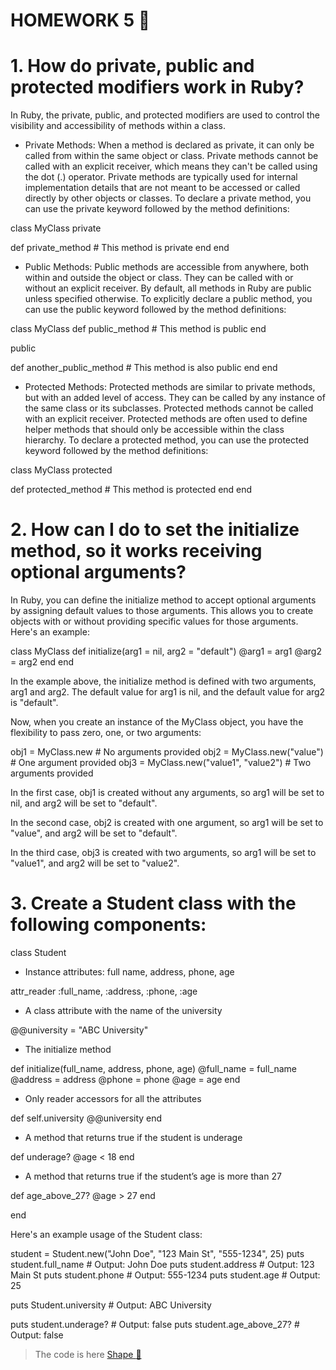 # HOMEWORK 5   :blue_book:

# 1.  How do private, public and protected modifiers work in Ruby?

In Ruby, the private, public, and protected modifiers are used to control the visibility and accessibility of methods within a class.

* Private Methods: When a method is declared as private, it can only be called from within the same object or class. Private methods cannot be called with an explicit receiver, which means they can't be called using the dot (.) operator. Private methods are typically used for internal implementation details that are not meant to be accessed or called directly by other objects or classes. To declare a private method, you can use the private keyword followed by the method definitions:

class MyClass
  private

  def private_method
    # This method is private
  end
end

* Public Methods: Public methods are accessible from anywhere, both within and outside the object or class. They can be called with or without an explicit receiver. By default, all methods in Ruby are public unless specified otherwise. To explicitly declare a public method, you can use the public keyword followed by the method definitions:

class MyClass
  def public_method
    # This method is public
  end

  public

  def another_public_method
    # This method is also public
  end
end

* Protected Methods: Protected methods are similar to private methods, but with an added level of access. They can be called by any instance of the same class or its subclasses. Protected methods cannot be called with an explicit receiver. Protected methods are often used to define helper methods that should only be accessible within the class hierarchy. To declare a protected method, you can use the protected keyword followed by the method definitions:

class MyClass
  protected

  def protected_method
    # This method is protected
  end
end

# 2. How can I do to set the initialize method, so it works receiving optional arguments?

In Ruby, you can define the initialize method to accept optional arguments by assigning default values to those arguments. This allows you to create objects with or without providing specific values for those arguments. Here's an example:

class MyClass
  def initialize(arg1 = nil, arg2 = "default")
    @arg1 = arg1
    @arg2 = arg2
  end
end

In the example above, the initialize method is defined with two arguments, arg1 and arg2. The default value for arg1 is nil, and the default value for arg2 is "default".

Now, when you create an instance of the MyClass object, you have the flexibility to pass zero, one, or two arguments:

obj1 = MyClass.new  # No arguments provided
obj2 = MyClass.new("value")  # One argument provided
obj3 = MyClass.new("value1", "value2")  # Two arguments provided

In the first case, obj1 is created without any arguments, so arg1 will be set to nil, and arg2 will be set to "default".

In the second case, obj2 is created with one argument, so arg1 will be set to "value", and arg2 will be set to "default".

In the third case, obj3 is created with two arguments, so arg1 will be set to "value1", and arg2 will be set to "value2".

# 3. Create a Student class with the following components:

class Student

* Instance attributes: full name, address, phone, age

attr_reader :full_name, :address, :phone, :age

* A class attribute with the name of the university

@@university = "ABC University"

* The initialize method

def initialize(full_name, address, phone, age)
    @full_name = full_name
    @address = address
    @phone = phone
    @age = age
end

* Only reader accessors for all the attributes

def self.university
    @@university
end

* A method that returns true if the student is underage

def underage?
    @age < 18
end

* A method that returns true if the student’s age is more than 27

def age_above_27?
    @age > 27
end

end

Here's an example usage of the Student class:

student = Student.new("John Doe", "123 Main St", "555-1234", 25)
puts student.full_name  # Output: John Doe
puts student.address    # Output: 123 Main St
puts student.phone      # Output: 555-1234
puts student.age        # Output: 25

puts Student.university  # Output: ABC University

puts student.underage?    # Output: false
puts student.age_above_27?  # Output: false

>The code is here [Shape :mag_right:](Homework5.rb)
